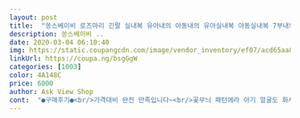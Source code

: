 ```yaml
---
layout: post 
title:  "쏭스베이비 로즈마리 긴팔 실내복 유아내의 아동내의 유아실내복 아동실내복 7부내의 신생아내의" 
description: 쏭스베이비 ..
date: 2020-03-04 06:10:40 
img: https://static.coupangcdn.com/image/vendor_inventory/ef07/acd65aa859521b8b6aed89619eba82fa355ac540dabcd54f6439db03f449.jpg 
linkUrl: https://coupa.ng/bsgGgW 
categories: [1003] 
color: 4A148C 
price: 6000 
author: Ask View Shop 
cont:  "●구매후기●<br/>가격대비 완전 만족입니다~<br/>꽃무늬 패턴에라 아기 얼굴도 화사해보이구요!<br/>면도 좋고 쫀쫀해서 더 좋아요.<br/><br/>얇지도 않아서 실내복으로 딱입니다~!<br/>옷 재질이 넘 안좋아요<br/>이가격에 이런 쫀쫀한 면이면 다른디자인도 더 사고 싶네요.<br/><br/>질이괜찮은편입니다<br/>" 
---
```

